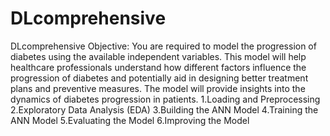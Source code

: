 # DLcomprehensive
DLcomprehensive
Objective:
You are required to model the progression of diabetes using the available independent variables. This model will help healthcare professionals understand how different factors influence the progression of diabetes and potentially aid in designing better treatment plans and preventive measures. The model will provide insights into the dynamics of diabetes progression in patients.
1.Loading and Preprocessing 
2.Exploratory Data Analysis (EDA)
3.Building the ANN Model
4.Training the ANN Model
5.Evaluating the Model 
6.Improving the Model
